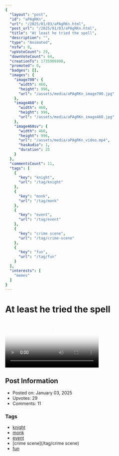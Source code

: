 ```yaml
---
{
  "layout": "post",
  "id": "aPAgRKn",
  "url": "/2025/01/03/aPAgRKn.html",
  "post_url": "/2025/01/03/aPAgRKn.html",
  "title": "At least he tried the spell",
  "description": "",
  "type": "Animated",
  "nsfw": 0,
  "upVoteCount": 29,
  "downVoteCount": 64,
  "creationTs": 1735906998,
  "promoted": 0,
  "badges": [],
  "images": {
    "image700": {
      "width": 460,
      "height": 996,
      "url": "/assets/media/aPAgRKn_image700.jpg"
    },
    "image460": {
      "width": 460,
      "height": 996,
      "url": "/assets/media/aPAgRKn_image460.jpg"
    },
    "image460sv": {
      "width": 460,
      "height": 996,
      "url": "/assets/media/aPAgRKn_video.mp4",
      "hasAudio": 1,
      "duration": 25
    }
  },
  "commentsCount": 11,
  "tags": [
    {
      "key": "knight",
      "url": "/tag/knight"
    },
    {
      "key": "monk",
      "url": "/tag/monk"
    },
    {
      "key": "event",
      "url": "/tag/event"
    },
    {
      "key": "crime scene",
      "url": "/tag/crime-scene"
    },
    {
      "key": "fun",
      "url": "/tag/fun"
    }
  ],
  "interests": [
    "memes"
  ]
}
---
```


# At least he tried the spell

<video controls playsinline loop poster="/assets/media/aPAgRKn_image460.jpg">
  <source src="/assets/media/aPAgRKn_video.mp4" type="video/mp4">
  Your browser does not support the video tag.
</video>

## Post Information

- Posted on: January 03, 2025
- Upvotes: 29
- Comments: 11

### Tags

- [knight](/tag/knight)
- [monk](/tag/monk)
- [event](/tag/event)
- [crime scene](/tag/crime scene)
- [fun](/tag/fun)
